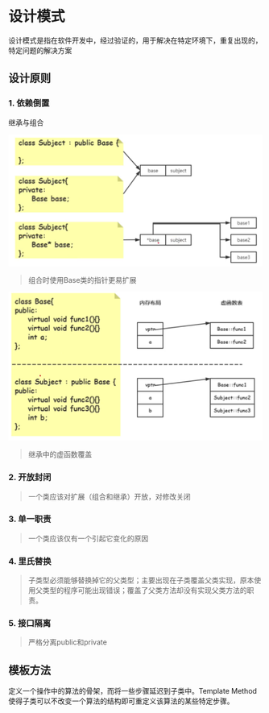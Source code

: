 # 设计模式

设计模式是指在软件开发中，经过验证的，用于解决在特定环境下，重复出现的，特定问题的解决方案

## 设计原则

### 1. 依赖倒置

继承与组合

![class_template_diff](../../images/class_template.png)

> 组合时使用Base类的指针更易扩展

![class_template_diff2](../../images/class_template2.png)

> 继承中的虚函数覆盖

### 2. 开放封闭

> 一个类应该对扩展（组合和继承）开放，对修改关闭

### 3. 单一职责

> 一个类应该仅有一个引起它变化的原因

### 4. 里氏替换

> 子类型必须能够替换掉它的父类型；主要出现在子类覆盖父类实现，原本使用父类型的程序可能出现错误；覆盖了父类方法却没有实现父类方法的职责。

### 5. 接口隔离

> 严格分离public和private

## 模板方法

定义一个操作中的算法的骨架，而将一些步骤延迟到子类中。Template Method使得子类可以不改变一个算法的结构即可重定义该算法的某些特定步骤。
